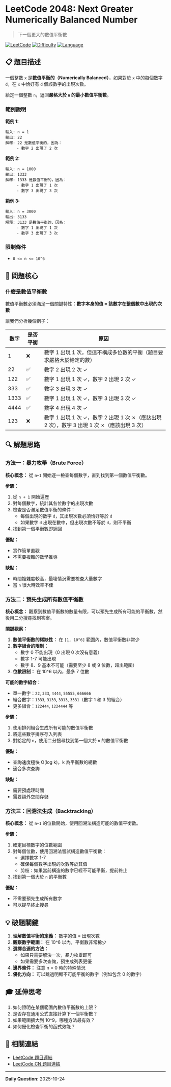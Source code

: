 # LeetCode 2048: Next Greater Numerically Balanced Number

> 下一個更大的數值平衡數

[![LeetCode](https://img.shields.io/badge/LeetCode-2048-FFA116?logo=leetcode)](https://leetcode.com/problems/next-greater-numerically-balanced-number/)
[![Difficulty](https://img.shields.io/badge/Difficulty-Medium-orange)](https://leetcode.com/problems/next-greater-numerically-balanced-number/)
[![Language](https://img.shields.io/badge/Language-C%23-239120?logo=csharp)](https://learn.microsoft.com/dotnet/csharp/)

## 📋 題目描述

一個整數 `x` 是**數值平衡的（Numerically Balanced）**，如果對於 `x` 中的每個數字 `d`，在 `x` 中恰好有 `d` 個該數字的出現次數。

給定一個整數 `n`，返回**嚴格大於 `n` 的最小數值平衡數**。

### 範例說明

**範例 1:**

```text
輸入: n = 1
輸出: 22
解釋: 22 是數值平衡的，因為：
     - 數字 2 出現了 2 次
```

**範例 2:**

```text
輸入: n = 1000
輸出: 1333
解釋: 1333 是數值平衡的，因為：
     - 數字 1 出現了 1 次
     - 數字 3 出現了 3 次
```

**範例 3:**

```text
輸入: n = 3000
輸出: 3133
解釋: 3133 是數值平衡的，因為：
     - 數字 1 出現了 1 次
     - 數字 3 出現了 3 次
```

### 限制條件

- `0 <= n <= 10^6`

## 🎯 問題核心

### 什麼是數值平衡數

數值平衡數必須滿足一個關鍵特性：**數字本身的值 = 該數字在整個數中出現的次數**

讓我們分析幾個例子：

| 數字 | 是否平衡 | 原因 |
|------|---------|------|
| 1 | ❌ | 數字 1 出現 1 次，但這不構成多位數的平衡（題目要求嚴格大於給定的數） |
| 22 | ✅ | 數字 2 出現 2 次 ✓ |
| 122 | ✅ | 數字 1 出現 1 次 ✓，數字 2 出現 2 次 ✓ |
| 333 | ✅ | 數字 3 出現 3 次 ✓ |
| 1333 | ✅ | 數字 1 出現 1 次 ✓，數字 3 出現 3 次 ✓ |
| 4444 | ✅ | 數字 4 出現 4 次 ✓ |
| 123 | ❌ | 數字 1 出現 1 次 ✓，數字 2 出現 1 次 ✗（應該出現 2 次），數字 3 出現 1 次 ✗（應該出現 3 次） |

## 🔍 解題思路

### 方法一：暴力枚舉（Brute Force）

**核心概念：** 從 `n+1` 開始逐一檢查每個數字，直到找到第一個數值平衡數。

**步驟：**

1. 從 `n + 1` 開始遍歷
2. 對每個數字，統計其各位數字的出現次數
3. 檢查是否滿足數值平衡的條件：
   - 每個出現的數字 `d`，其出現次數必須恰好等於 `d`
   - 如果數字 `d` 出現在數中，但出現次數不等於 `d`，則不平衡
4. 找到第一個平衡數即返回

**優點：**

- 實作簡單直觀
- 不需要複雜的數學推導

**缺點：**

- 時間複雜度較高，最壞情況需要檢查大量數字
- 當 `n` 很大時效率不佳

### 方法二：預先生成所有數值平衡數

**核心概念：** 觀察到數值平衡數的數量有限，可以預先生成所有可能的平衡數，然後用二分搜尋找到答案。

**關鍵觀察：**

1. **數值平衡數的稀缺性：** 在 `[1, 10^6]` 範圍內，數值平衡數非常少
2. **數字組合的限制：**
   - 數字 0 不能出現（0 出現 0 次沒有意義）
   - 數字 1-7 可能出現
   - 數字 8、9 基本不可能（需要至少 8 或 9 位數，超出範圍）
3. **位數限制：** 在 10^6 以內，最多 7 位數

**可能的數字組合：**

- 單一數字：`22`, `333`, `4444`, `55555`, `666666`
- 組合數字：`1333`, `3133`, `3313`, `3331`（數字 1 和 3 的組合）
- 更多組合：`122444`, `1224444` 等

**步驟：**

1. 使用排列組合生成所有可能的數值平衡數
2. 將這些數字排序存入列表
3. 對給定的 `n`，使用二分搜尋找到第一個大於 `n` 的數值平衡數

**優點：**

- 查詢速度極快 O(log k)，k 為平衡數的總數
- 適合多次查詢

**缺點：**

- 需要預處理時間
- 需要額外空間存儲

### 方法三：回溯法生成（Backtracking）

**核心概念：** 從 `n+1` 的位數開始，使用回溯法構造可能的數值平衡數。

**步驟：**

1. 確定目標數字的位數範圍
2. 對每個位數，使用回溯法嘗試構造數值平衡數：
   - 選擇數字 1-7
   - 確保每個數字出現的次數等於其值
   - 剪枝：如果當前構造的數字已經不可能平衡，提前終止
3. 找到第一個大於 `n` 的平衡數

**優點：**

- 不需要預先生成所有數字
- 可以提早終止搜尋

## 💡 破題關鍵

1. **理解數值平衡的定義：** 數字的值 = 出現次數
2. **觀察數字範圍：** 在 10^6 以內，平衡數非常稀少
3. **選擇合適的方法：**
   - 如果只需要解決一次，暴力枚舉即可
   - 如果需要多次查詢，預生成列表更優
4. **邊界條件：** 注意 n = 0 時的特殊情況
5. **優化方向：** 可以跳過明顯不可能平衡的數字（例如包含 0 的數字）

## 🎓 延伸思考

1. 如何證明在某個範圍內數值平衡數的上限？
2. 是否存在通用公式直接計算下一個平衡數？
3. 如果範圍擴大到 10^9，哪種方法最有效？
4. 如何優化檢查平衡的函式效能？

## 🔗 相關連結

- [LeetCode 題目連結](https://leetcode.com/problems/next-greater-numerically-balanced-number/)
- [LeetCode CN 題目連結](https://leetcode.cn/problems/next-greater-numerically-balanced-number/)

---

**Daily Question:** 2025-10-24
